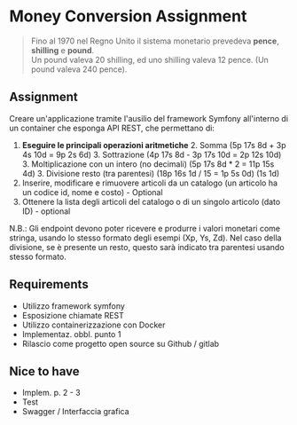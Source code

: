 # Money Conversion Assignment

> Fino al 1970 nel Regno Unito il sistema monetario prevedeva **pence**, **shilling** e **pound**.  
> Un pound valeva 20 shilling, ed uno shilling valeva 12 pence. (Un pound valeva 240 pence).

## Assignment
Creare un'applicazione tramite l'ausilio del framework Symfony all'interno di un container che esponga API REST, che permettano di:
1. **Eseguire le principali operazioni aritmetiche**
   2. Somma (5p 17s 8d + 3p 4s 10d = 9p 2s 6d)
   3. Sottrazione (4p 17s 8d - 3p 17s 10d = 2p 12s 10d)
   3. Moltiplicazione con un intero (no decimali) (5p 17s 8d * 2 = 11p 15s 4d)
   3. Divisione resto (tra parentesi) (18p 16s 1d / 15 = 1p 5s 0d) (1s 1d)
2. Inserire, modificare e rimuovere articoli da un catalogo (un articolo ha un codice id, nome e costo) - Optional
3. Ottenere la lista degli articoli del catalogo o di un singolo articolo (dato ID) - optional

N.B.: Gli endpoint devono poter ricevere e produrre i valori monetari come stringa, usando lo stesso formato degli esempi (Xp, Ys, Zd).
Nel caso della divisione, se è presente un resto, questo sarà indicato tra parentesi usando stesso formato.

## Requirements
- Utilizzo framework symfony
- Esposizione chiamate REST
- Utilizzo containerizzazione con Docker
- Implementaz. obbl. punto 1
- Rilascio come progetto open source su Github / gitlab

## Nice to have

- Implem. p. 2 - 3
- Test
- Swagger / Interfaccia grafica
